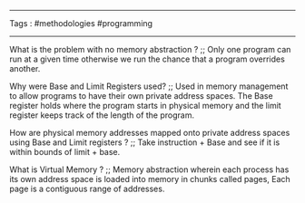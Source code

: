 ____

Tags : #methodologies #programming 

____

What is the problem with no memory abstraction ? ;; Only one program can run at a given time otherwise we run the chance that a program overrides another. 

Why were Base and Limit Registers used? ;; Used in memory management to allow programs to have their own private address spaces. The Base register holds where the program starts in physical memory and the limit register keeps track of the length of the program. 

How are physical memory addresses mapped onto private address spaces using Base and Limit registers ? ;; Take instruction + Base and see if it is within bounds of limit + base. 

What is Virtual Memory ? ;; Memory abstraction wherein each process has its own address space is loaded into memory in chunks called pages, Each page is a contiguous range of addresses. 

